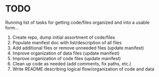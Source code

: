 # TODO

Running list of tasks for getting code/files organized and into a usable form...

1. Create repo, dump initial assortment of code/files
2. Populate manifest doc with list/description of all files
3. Add additional files or remove unneeded files (update manifest)
4. Improve organization of data files (update manifest)
5. Improve organization of code files (update manifest)
6. Clean up code as needed (add comments, fix paths, etc.)
7. Write README describing logical flow/organization of code and data

